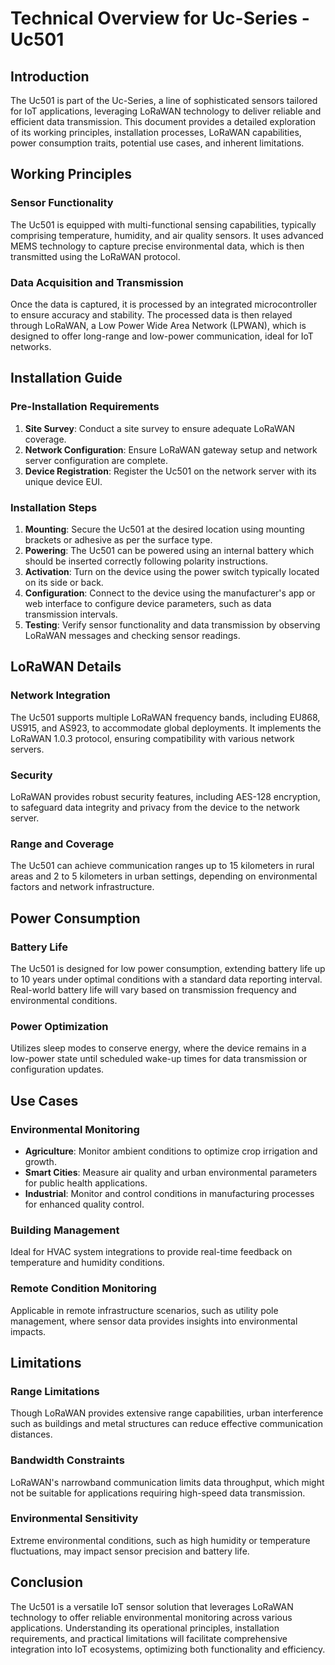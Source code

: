 # Technical Overview for Uc-Series - Uc501

## Introduction
The Uc501 is part of the Uc-Series, a line of sophisticated sensors tailored for IoT applications, leveraging LoRaWAN technology to deliver reliable and efficient data transmission. This document provides a detailed exploration of its working principles, installation processes, LoRaWAN capabilities, power consumption traits, potential use cases, and inherent limitations.

## Working Principles

### Sensor Functionality
The Uc501 is equipped with multi-functional sensing capabilities, typically comprising temperature, humidity, and air quality sensors. It uses advanced MEMS technology to capture precise environmental data, which is then transmitted using the LoRaWAN protocol.

### Data Acquisition and Transmission
Once the data is captured, it is processed by an integrated microcontroller to ensure accuracy and stability. The processed data is then relayed through LoRaWAN, a Low Power Wide Area Network (LPWAN), which is designed to offer long-range and low-power communication, ideal for IoT networks.

## Installation Guide

### Pre-Installation Requirements
1. **Site Survey**: Conduct a site survey to ensure adequate LoRaWAN coverage.
2. **Network Configuration**: Ensure LoRaWAN gateway setup and network server configuration are complete.
3. **Device Registration**: Register the Uc501 on the network server with its unique device EUI.

### Installation Steps
1. **Mounting**: Secure the Uc501 at the desired location using mounting brackets or adhesive as per the surface type.
2. **Powering**: The Uc501 can be powered using an internal battery which should be inserted correctly following polarity instructions.
3. **Activation**: Turn on the device using the power switch typically located on its side or back.
4. **Configuration**: Connect to the device using the manufacturer's app or web interface to configure device parameters, such as data transmission intervals.
5. **Testing**: Verify sensor functionality and data transmission by observing LoRaWAN messages and checking sensor readings.

## LoRaWAN Details

### Network Integration
The Uc501 supports multiple LoRaWAN frequency bands, including EU868, US915, and AS923, to accommodate global deployments. It implements the LoRaWAN 1.0.3 protocol, ensuring compatibility with various network servers.

### Security
LoRaWAN provides robust security features, including AES-128 encryption, to safeguard data integrity and privacy from the device to the network server.

### Range and Coverage
The Uc501 can achieve communication ranges up to 15 kilometers in rural areas and 2 to 5 kilometers in urban settings, depending on environmental factors and network infrastructure.

## Power Consumption

### Battery Life
The Uc501 is designed for low power consumption, extending battery life up to 10 years under optimal conditions with a standard data reporting interval. Real-world battery life will vary based on transmission frequency and environmental conditions.

### Power Optimization
Utilizes sleep modes to conserve energy, where the device remains in a low-power state until scheduled wake-up times for data transmission or configuration updates.

## Use Cases

### Environmental Monitoring
- **Agriculture**: Monitor ambient conditions to optimize crop irrigation and growth.
- **Smart Cities**: Measure air quality and urban environmental parameters for public health applications.
- **Industrial**: Monitor and control conditions in manufacturing processes for enhanced quality control.

### Building Management
Ideal for HVAC system integrations to provide real-time feedback on temperature and humidity conditions.

### Remote Condition Monitoring
Applicable in remote infrastructure scenarios, such as utility pole management, where sensor data provides insights into environmental impacts.

## Limitations

### Range Limitations
Though LoRaWAN provides extensive range capabilities, urban interference such as buildings and metal structures can reduce effective communication distances.

### Bandwidth Constraints
LoRaWAN's narrowband communication limits data throughput, which might not be suitable for applications requiring high-speed data transmission.

### Environmental Sensitivity
Extreme environmental conditions, such as high humidity or temperature fluctuations, may impact sensor precision and battery life.

## Conclusion
The Uc501 is a versatile IoT sensor solution that leverages LoRaWAN technology to offer reliable environmental monitoring across various applications. Understanding its operational principles, installation requirements, and practical limitations will facilitate comprehensive integration into IoT ecosystems, optimizing both functionality and efficiency.